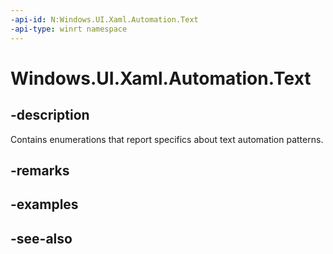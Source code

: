 ```yaml
---
-api-id: N:Windows.UI.Xaml.Automation.Text
-api-type: winrt namespace
---
```


# Windows.UI.Xaml.Automation.Text

## -description
Contains enumerations that report specifics about text automation patterns.


## -remarks

## -examples

## -see-also
